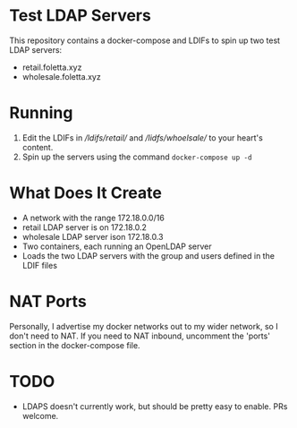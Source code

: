 # Test LDAP Servers

This repository contains a docker-compose and LDIFs to spin up two test LDAP servers:

- retail.foletta.xyz
- wholesale.foletta.xyz

# Running

1. Edit the LDIFs in */ldifs/retail/* and */lidfs/whoelsale/* to your heart's content.
1. Spin up the servers using the command `docker-compose up -d`

# What Does It Create

- A network with the range 172.18.0.0/16
 - retail LDAP server is on 172.18.0.2
 - wholesale LDAP server ison 172.18.0.3
- Two containers, each running an OpenLDAP server
- Loads the two LDAP servers with the group and users defined in the LDIF files

# NAT Ports

Personally, I advertise my docker networks out to my wider network, so I don't need to NAT. If you need to NAT inbound, uncomment the 'ports' section in the docker-compose file.

# TODO

- LDAPS doesn't currently work, but should be pretty easy to enable. PRs welcome.
